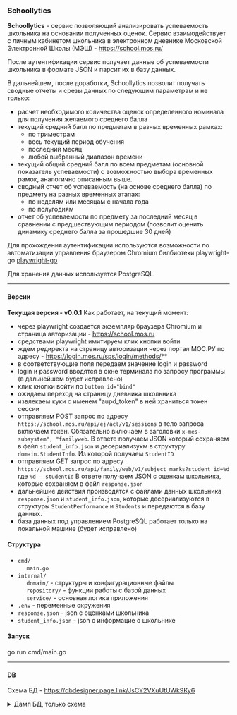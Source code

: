 ### Schoollytics

**Schoollytics** - сервис позволяющий анализировать успеваемость школьника на основании полученных оценок.
Сервис взаимодействует с личным кабинетом школьника в электронном дневнике Московской Электронной Школы (МЭШ) - https://school.mos.ru/

После аутентификации сервис получает данные об успеваемости школьника в формате JSON и парсит их в базу данных.

В дальнейшем, после доработки, Schoollytics позволит получать сводные отчеты и срезы данных по следующим параметрам и не только: 
- расчет необходимого количества оценок определенного номинала для получения желаемого среднего балла
- текущий средний балл по предметам в разных временных рамках:
    - по триместрам
    - весь текущий период обучения
    - последний месяц
    - любой выбранный диапазон времени    
- текущий общий средний балл по всем предметам (основной показатель успеваемости) с возможностью выбора временных рамок, аналогично описанным выше.
- сводный отчет об успеваемость (на основе среднего балла) по предмету на разных временных этапах:
    - по неделям или месяцам с начала года
    - по полугодиям
- отчет об успеваемости по предмету за последний месяц в сравнении с предшествующим периодом (позволит оценить динамику среднего балла за прошедшие 30 дней)

Для прохождения аутентификации используются возможности по автоматизации управления браузером Chromium билбиотеки playwright-go <a href="https://github.com/playwright-community/playwright-go">playwright-go</a>

Для хранения данных используется PostgreSQL.

* * * *
#### Версии
**Текущая версия - v0.0.1**
Как работает, на текущий момент:
- через playwright создается экземпляр браузера Chromium и страница авторизации - https://school.mos.ru
- средствами playwright имитируем клик кнопки войти
- ждем редиректа на страницу авторизации через портал МОС.РУ по адресу - https://login.mos.ru/sps/login/methods/**
- в соответствующие поля передаем значение login и password
- login и password вводятся в окне терминала по запросу программы (в дальнейшем будет исправлено)
- клик кнопки войти по `button id="bind"`
- ожидаем переход на страницу дневника школьника
- извлекаем куки с именем "aupd_token" в ней храниться токен сессии
- отправляем POST запрос по адресу `https://school.mos.ru/api/ej/acl/v1/sessions` в тело запроса включаем токен. Обязательно включаем в заголовки `x-mes-subsystem", "familyweb`.
В ответе получаем JSON который сохраняем в файл `student_info.json` и десериализукм в структуру `domain.StudentInfo`. Из которой получаем `StudentID`
- отправляем GET запрос по адресу `https://school.mos.ru/api/family/web/v1/subject_marks?student_id=%d` где `%d - studentId`
В ответе получаем JSON с оценкам школьника, которые сохраняем в файл `response.json`
- дальнейшие действия производятся с файлами данных школьника `response.json` и `student_info.json`, которые десериализуются в структуры `StudentPerformance`
и `Students` и передаются в базу данных.
- база данных под управлением PostgreSQL работает только на локальной машине (будет исправлено)

#### Структура
- `cmd/`                
&nbsp;&nbsp;&nbsp;&nbsp; `main.go`  
- `internal/`  
&nbsp;&nbsp;&nbsp;&nbsp; `domain/`            - структуры и конфигурационные файлы  
&nbsp;&nbsp;&nbsp;&nbsp; `repository/`        - функции работы с базой данных  
&nbsp;&nbsp;&nbsp;&nbsp; `service/`           - основная логика приложения  
- `.env`                  - переменные окружения  
- `response.json`         - json с оценками школьника  
- `student_info.json`     - json с информацие о школьнике  

#### Запуск
go run cmd/main.go 

* * * *
#### DB
Схема БД - https://dbdesigner.page.link/JsCY2VXuUtUWk9Ky6

<details>
<summary>Дамп БД, только схема</summary>
    
        -- grades
        CREATE TABLE public.grades (
            id integer NOT NULL,
            student_id integer NOT NULL,
            subject_id integer NOT NULL,
            external_id bigint,
            value numeric(5,2) NOT NULL,
            weight integer DEFAULT 1 NOT NULL,
            control_form_name character varying(100),
            date date NOT NULL,
            original_grade_system_type character varying(50),
            period_id integer,
            CONSTRAINT chk_value CHECK ((value >= (0)::numeric)),
            CONSTRAINT chk_weight CHECK ((weight > 0))
        );
        ALTER TABLE public.grades OWNER TO postgres;
        CREATE SEQUENCE public.grades_id_seq
            AS integer
            START WITH 1
            INCREMENT BY 1
            NO MINVALUE
            NO MAXVALUE
            CACHE 1;
        ALTER SEQUENCE public.grades_id_seq OWNER TO postgres;
        ALTER SEQUENCE public.grades_id_seq OWNED BY public.grades.id;
        ALTER TABLE ONLY public.grades ALTER COLUMN id SET DEFAULT nextval('public.grades_id_seq'::regclass);
        ALTER TABLE ONLY public.grades
            ADD CONSTRAINT grades_pkey PRIMARY KEY (id);
        ALTER TABLE ONLY public.grades
            ADD CONSTRAINT uniq_external_id UNIQUE (external_id);
        ALTER TABLE ONLY public.grades
            ADD CONSTRAINT fk_periods_id FOREIGN KEY (period_id) REFERENCES public.periods(id);
        ALTER TABLE ONLY public.grades
            ADD CONSTRAINT fk_student FOREIGN KEY (student_id) REFERENCES public.students(id) ON DELETE CASCADE;
        ALTER TABLE ONLY public.grades
            ADD CONSTRAINT fk_subject FOREIGN KEY (subject_id) REFERENCES public.subjects(id) ON DELETE CASCADE;

        --periods
        CREATE TABLE public.periods (
            id integer NOT NULL,
            start_date character varying(10) NOT NULL,
            end_date character varying(10) NOT NULL,
            title character varying(10) NOT NULL,
            dynamic character varying(10) NOT NULL,
            value character varying(10),
            count integer,
            target jsonb,
            fixed_value character varying(10),
            start_iso character varying(15),
            end_iso character varying(15)
        );
        ALTER TABLE public.periods OWNER TO postgres;
        CREATE SEQUENCE public.periods_id_seq
            AS integer
            START WITH 1
            INCREMENT BY 1
            NO MINVALUE
            NO MAXVALUE
            CACHE 1;
        ALTER SEQUENCE public.periods_id_seq OWNER TO postgres;
        ALTER SEQUENCE public.periods_id_seq OWNED BY public.periods.id;
        ALTER TABLE ONLY public.periods ALTER COLUMN id SET DEFAULT nextval('public.periods_id_seq'::regclass);
        ALTER TABLE ONLY public.periods
            ADD CONSTRAINT periods_pkey PRIMARY KEY (id);

        -- schools
        CREATE TABLE public.schools (
            id integer NOT NULL,
            school_id integer NOT NULL,
            name text NOT NULL,
            shortname text NOT NULL,
            organization_id text NOT NULL
        );
        ALTER TABLE public.schools OWNER TO postgres;
        CREATE SEQUENCE public.schools_id_seq
            START WITH 1
            INCREMENT BY 1
            NO MINVALUE
            NO MAXVALUE
            CACHE 1;
        ALTER SEQUENCE public.schools_id_seq OWNER TO postgres;
        ALTER TABLE public.schools ALTER COLUMN id ADD GENERATED ALWAYS AS IDENTITY (
            SEQUENCE NAME public.schools_id_seq1
            START WITH 1
            INCREMENT BY 1
            NO MINVALUE
            NO MAXVALUE
            CACHE 1
        );
        ALTER TABLE ONLY public.schools
            ADD CONSTRAINT schools_pkey PRIMARY KEY (id);
        ALTER TABLE ONLY public.schools
            ADD CONSTRAINT unq_schools_organization_id UNIQUE (organization_id);

        -- students
        CREATE TABLE public.students (
            id integer NOT NULL,
            user_id integer NOT NULL,
            profile_id integer NOT NULL,
            guid text,
            first_name character varying(100) NOT NULL,
            last_name character varying(100) NOT NULL,
            middle_name character varying(100),
            phone_number character varying(20),
            authentication_token text,
            person_id character varying(255),
            pswrd_change_required boolean DEFAULT false,
            regional_auth character varying(50),
            date_of_birth date,
            sex character varying(10),
            school_id integer,
            CONSTRAINT students_sex_check CHECK (((sex)::text = ANY ((ARRAY['male'::character varying, 'female'::character varying])::text[])))
        );
        ALTER TABLE public.students OWNER TO postgres;
        ALTER TABLE public.students ALTER COLUMN id ADD GENERATED ALWAYS AS IDENTITY (
            SEQUENCE NAME public.students_id_seq
            START WITH 1
            INCREMENT BY 1
            NO MINVALUE
            NO MAXVALUE
            CACHE 1
        );
        ALTER TABLE ONLY public.students
            ADD CONSTRAINT students_pkey PRIMARY KEY (id);
        ALTER TABLE ONLY public.students
            ADD CONSTRAINT unq_students_user_id UNIQUE (user_id);	
        ALTER TABLE ONLY public.students
            ADD CONSTRAINT fk_school_id FOREIGN KEY (school_id) REFERENCES public.schools(id) ON DELETE CASCADE;

        -- subjects
        CREATE TABLE public.subjects (
            id integer NOT NULL,
            name character varying(100) NOT NULL,
            external_id integer
        );
        ALTER TABLE public.subjects OWNER TO postgres;
        ALTER TABLE public.subjects ALTER COLUMN id ADD GENERATED ALWAYS AS IDENTITY (
            SEQUENCE NAME public.subjects_id_seq
            START WITH 1
            INCREMENT BY 1
            NO MINVALUE
            NO MAXVALUE
            CACHE 1
        );
        ALTER TABLE ONLY public.subjects
            ADD CONSTRAINT subjects_pkey PRIMARY KEY (id);
        ALTER TABLE ONLY public.subjects
            ADD CONSTRAINT unk_subjects_external_id UNIQUE (external_id);
    </details>

* * * *
#### Планы на доработку
- исключить дублирование структур хранящих данные о школьнике StudentInfo - Students 
- добавить проверку наличия файла базы данных 
- добавить создание базы данных и таблицами
- добавить индексы в таблицах БД
- добавить проверку наличия оценок у школьника (сейчас они будут дублироваться в БД)
- добавить загрузку данных для подключения к БД из ENV
- добавить валидацию входного токена
- убрать дублирование токена (оставить только в заголовке)
- рассмотреть альтернативные методы получения токена (например, через API)
- добавить возможность headless-режима при аутентификации
- расширить функционал в части аналитики данных школьника



